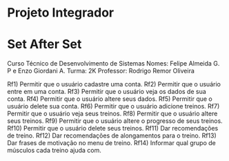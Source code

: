 # Projeto Integrador

# Set After Set

Curso Técnico de Desenvolvimento de Sistemas
Nomes: Felipe Almeida G. P e Enzo Giordani A.
Turma: 2K
Professor: Rodrigo Remor Oliveira


Rf1) Permitir que o usuário cadastre uma conta. 
Rf2) Permitir que o usuário entre em uma conta.
Rf3) Permitir que o usuário veja os dados de sua conta.
Rf4) Permitir que o usuário altere seus dados.
Rf5) Permitir que o usuário delete sua conta.
Rf6) Permitir que o usuário adicione treinos.
Rf7) Permitir que o usuário veja seus treinos.
Rf8) Permitir que o usuário altere seus treinos.
Rf9) Permitir que o usuário altere o progresso de seus treinos.
Rf10) Permitir que o usuário delete seus treinos.
Rf11) Dar recomendações de treino.
Rf12) Dar recomendações de alongamentos para o treino.
Rf13) Dar frases de motivação no menu de treino.
Rf14) Informar qual grupo de músculos cada treino ajuda com.

